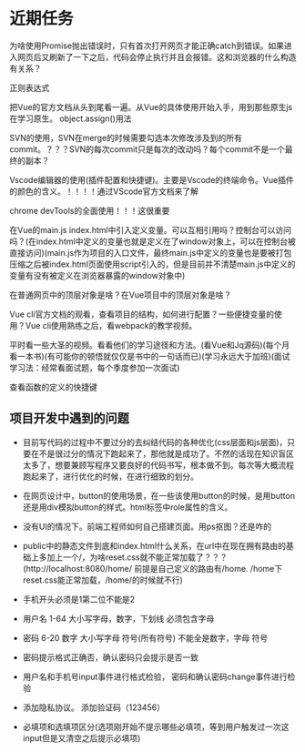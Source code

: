# 近期任务

为啥使用Promise抛出错误时，只有首次打开网页才能正确catch到错误。如果进入网页后又刷新了一下之后，代码会停止执行并且会报错。这和浏览器的什么构造有关系？

正则表达式

把Vue的官方文档从头到尾看一遍。从Vue的具体使用开始入手，用到那些原生js在学习原生。
object.assign()用法

SVN的使用，SVN在merge的时候需要勾选本次修改涉及到的所有commit。？？？SVN的每次commit只是每次的改动吗？每个commit不是一个最终的副本？

Vscode编辑器的使用(插件配置和快捷键)。主要是Vscode的终端命令。Vue插件的颜色的含义。！！！！通过VScode官方文档来了解

chrome devTools的全面使用！！！这很重要

在Vue的main.js index.html中引入定义变量。可以互相引用吗？控制台可以访问吗？(在index.html中定义的变量也就是定义在了window对象上，可以在控制台被直接访问)(main.js作为项目的入口文件，最终main.js中定义的变量也是要被打包压缩之后被index.html页面使用script引入的，但是目前并不清楚main.js中定义的变量有没有被定义在浏览器暴露的window对象中)

在普通网页中的顶层对象是啥？在Vue项目中的顶层对象是啥？

Vue cli官方文档的观看，查看项目的结构，如何进行配置？一些便捷变量的使用？Vue cli使用熟练之后，看webpack的教学视频。

平时看一些大圣的视频。看看他们的学习途径和方法。(看Vue和Jq源码)(每个月看一本书)(有可能你的顿悟就仅仅是书中的一句话而已)(学习永远大于加班)(面试学习法：经常看面试题，每个季度参加一次面试)

查看函数的定义的快捷键

## 项目开发中遇到的问题

* 目前写代码的过程中不要过分的去纠结代码的各种优化(css层面和js层面)，只要在不是很过分的情况下跑起来了，那他就是成功了。不然的话现在知识盲区太多了，想要兼顾写程序又要良好的代码书写，根本做不到。每次等大概流程跑起来了，进行优化的时候，在进行细致的划分。
* 在网页设计中，button的使用场景，在一些该使用button的时候，是用button还是用div模拟button的样式。html标签中role属性的含义。
* 没有UI的情况下。前端工程师如何自己搭建页面。用ps抠图？还是咋的
* public中的静态文件到底和index.html什么关系，在url中在现在拥有路由的基础上多加上一个/，为啥reset.css就不能正常加载了？？？(http://localhost:8080/home/    前提是自己定义的路由有/home.   /home下reset.css能正常加载，/home/的时候就不行)

* 手机开头必须是1第二位不能是2
* 用户名 1-64  大小写字母，数字，下划线   必须包含字母
* 密码 6-20      数字 大小写字母 符号(所有符号)      不能全是数字，字母 符号
* 密码提示格式正确否，确认密码只会提示是否一致
* 用户名和手机号input事件进行格式检验， 密码和确认密码change事件进行检验
* 添加隐私协议。 添加验证码（123456）
* 必填项和选填项区分(选项刚开始不提示哪些必填项，等到用户触发过一次这input但是又清空之后提示必填项)

